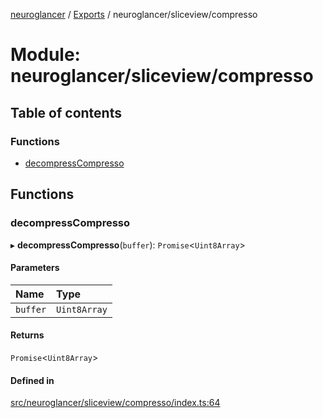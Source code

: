 [neuroglancer](../README.md) / [Exports](../modules.md) / neuroglancer/sliceview/compresso

# Module: neuroglancer/sliceview/compresso

## Table of contents

### Functions

- [decompressCompresso](neuroglancer_sliceview_compresso.md#decompresscompresso)

## Functions

### decompressCompresso

▸ **decompressCompresso**(`buffer`): `Promise`<`Uint8Array`\>

#### Parameters

| Name | Type |
| :------ | :------ |
| `buffer` | `Uint8Array` |

#### Returns

`Promise`<`Uint8Array`\>

#### Defined in

[src/neuroglancer/sliceview/compresso/index.ts:64](https://github.com/ActiveBrainAtlas2/neuroglancer/blob/034b457d/src/neuroglancer/sliceview/compresso/index.ts#L64)
